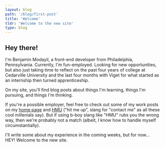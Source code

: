 ```yaml
---
layout: blog
path: '/blog/first-post'
title: 'Welcome'
tldr: 'Welcome to the new site'
type: blog
---
```


## Hey there!

I'm Benjamin Modayil, a front-end developer from Philadelphia, Pennsylvania. Currently, I'm fun-employed. Looking for new opportunities, but also just taking time to reflect on the past four years of college at Cedarville University and the last four months with Viget for what started as an internship then turned apprenticeship.

On my site, you'll find blog posts about things I'm learning, things I'm pursuing, and things I'm thinking.

If you're a possible employer, feel free to check out some of my work posts on my [home page](/) and [HMU](/contact) ("hit me up", slang for "contact me" as all these cool millenials say). But if using b-boy slang like "HMU" rubs you the wrong way, then we're probably not a match (albeit, I know how to handle myself circumstantially).

I'll write some about my experience in the coming weeks, but for now... HEY! Welcome to the new site.
